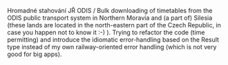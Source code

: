 Hromadné stahování JŘ ODIS / 
Bulk downloading of timetables from the ODIS public transport system in Northern Moravia and (a part of) Silesia (these lands are located in the north-eastern part of the Czech Republic, in case you happen not to know it :-) ).
Trying to refactor the code (time permitting) and introduce the idiomatic error-handling based on the Result type instead of my own railway-oriented error handling (which is not very good for big apps).
